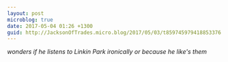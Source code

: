 ```yaml
---
layout: post
microblog: true
date: 2017-05-04 01:26 +1300
guid: http://JacksonOfTrades.micro.blog/2017/05/03/t859745979418853376.html
---
```

*wonders if he listens to Linkin Park ironically or because he like's them*
